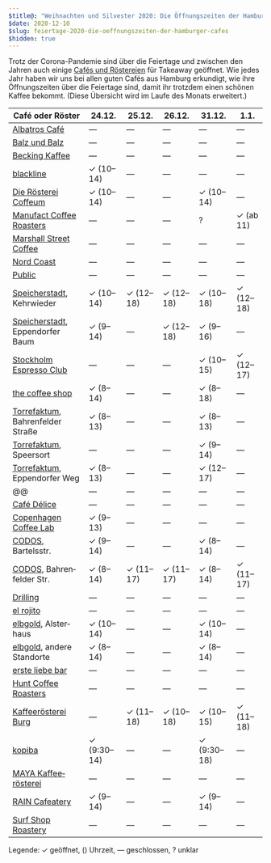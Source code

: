 ```yaml
---
$title@: "Weihnachten und Silvester 2020: Die Öffnungszeiten der Hamburger Cafés"
$date: 2020-12-10
$slug: feiertage-2020-die-oeffnungszeiten-der-hamburger-cafes
$hidden: true
---
```


Trotz der Corona-Pandemie sind über die Feiertage und zwischen den Jahren auch einige [Cafés und Röstereien]([url('/content/pages/cafes.md')]) für Takeaway geöffnet. Wie jedes Jahr haben wir uns bei allen guten Cafés aus Hamburg erkundigt, wie ihre Öffnungszeiten über die Feiertage sind, damit ihr trotzdem einen schönen Kaffee bekommt. (Diese Übersicht wird im Laufe des Monats erweitert.)

| Café oder Röster | 24.12. | 25.12. | 26.12. | 31.12. | 1.1. |
|---|---|---|---|---|---|
| [Albatros Café]([url('/content/cafes/albatros-cafe.md')]) | — | — | — | — | — |
| [Balz und Balz]([url('/content/cafes/balz-und-balz.md')]) | — | — | — | — | — |
| [Becking Kaffee]([url('/content/cafes/becking-kaffee.md')]) | — | — | — | — | — |
| [blackline]([url('/content/cafes/blackline.md')]) | ✓ (10–14) | — | — | — | — |
| [Die Rösterei Coffeum]([url('/content/cafes/die-roesterei.md')]) | ✓ (10–14) | — | — | ✓ (10–14) | — |
| [Manufact Coffee Roasters]([url('/content/cafes/manufact.md')]) | — | — | — | ? | ✓ (ab 11) |
| [Marshall Street Coffee]([url('/content/cafes/marshall-street.md')]) | — | — | — | — | — |
| [Nord Coast]([url('/content/cafes/nord-coast.md')]) | — | — | — | — | — |
| [Public]([url('/content/cafes/public.md')]) | — | — | — | — | — |
| [Speicher&shy;stadt]([url('/content/cafes/speicherstadt-kaffeeroesterei.md')]), Kehr&shy;wieder | ✓ (10–14) | ✓ (12–18) | ✓ (12–18) | ✓ (10–18) | ✓ (12–18) |
| [Speicher&shy;stadt]([url('/content/cafes/speicherstadt-kaffeeroesterei.md')]), Eppen&shy;dorfer Baum | ✓ (9–14) | — | ✓ (12–18) | ✓ (9–16) | — |
| [Stockholm Espresso Club]([url('/content/cafes/stockholm-espresso-club.md')]) | — | — | — | ✓ (10–15) | ✓ (12–17) |
| [the coffee shop]([url('/content/cafes/the-coffee-shop.md')]) | ✓ (8–14) | — | — | ✓ (8–18) | — |
| [Torrefaktum]([url('/content/cafes/torrefaktum.md')]), Bahren&shy;felder Straße | ✓ (8–13) | — | — | ✓ (8–13) | — |
| [Torrefaktum]([url('/content/cafes/torrefaktum.md')]), Speersort | — | — | — | ✓ (9–14) | — |
| [Torrefaktum]([url('/content/cafes/torrefaktum.md')]), Eppen&shy;dorfer Weg | ✓ (8–13) | — | — | ✓ (12–17) | — |
| @@ | — | — | — | — | — |
| [Café Délice]([url('/content/cafes/cafe-delice.md')]) | — | — | — | — | — |
| [Copen&shy;hagen Coffee Lab]([url('/content/cafes/copenhagen-coffee-lab.md')]) | ✓ (9–13) | — | — | — | — |
| [CODOS]([url('/content/cafes/codos.md')]), Bartelsstr. | ✓ (9–14) | — | — | ✓ (8–14) | — |
| [CODOS]([url('/content/cafes/codos.md')]), Bahren&shy;felder Str. | ✓ (8–14) | ✓ (11–17) | ✓ (11–17) | ✓ (8–14) | ✓ (11–17) |
| [Drilling]([url('/content/cafes/drilling.md')]) | — | — | — | — | — |
| [el rojito]([url('/content/cafes/el-rojito.md')]) | — | — | — | — | — |
| [elbgold]([url('/content/cafes/elbgold.md')]), Alster&shy;haus | ✓ (10–14) | — | — | ✓ (10–14) | — |
| [elbgold]([url('/content/cafes/elbgold.md')]), andere Stand&shy;orte | ✓ (8–14) | — | — | ✓ (8–14) | — |
| [erste liebe bar]([url('/content/cafes/erste-liebe-bar.md')]) | — | — | — | — | — |
| [Hunt Coffee Roasters]([url('/content/cafes/hunt.md')]) | — | — | — | — | — |
| [Kaffeerösterei Burg]([url('/content/cafes/kaffeeroesterei-burg.md')]) | — | ✓ (11–18) | ✓ (10–18) | ✓ (10–15) | ✓ (11–18) |
| [kopiba]([url('/content/cafes/kaffeeroesterei-deathpresso.md')]) | ✓ (9:30–14) | — | — | ✓ (9:30–18) | — |
| [MAYA Kaffee&shy;rösterei]([url('/content/cafes/maya-kaffeeroesterei.md')]) | — | — | — | — | — |
| [RAIN Cafeatery]([url('/content/cafes/rain-cafeatery.md')]) | ✓ (9–14) | — | — | ✓ (9–14) | — |
| [Surf Shop Roastery]([url('/content/cafes/surf-shop-roastery.md')]) | — | — | — | — | — |

Legende: ✓ geöffnet, () Uhrzeit, — geschlossen, ? unklar